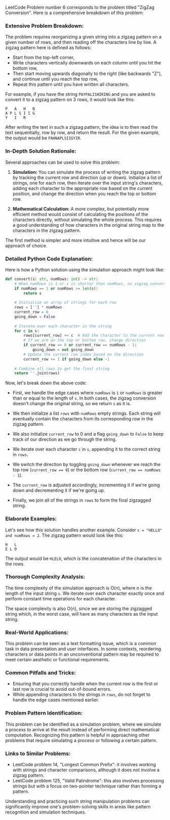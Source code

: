 LeetCode Problem number 6 corresponds to the problem titled "ZigZag Conversion". Here is a comprehensive breakdown of this problem:

### Extensive Problem Breakdown:

The problem requires reorganizing a given string into a zigzag pattern on a given number of rows, and then reading off the characters line by line. A zigzag pattern here is defined as follows:

- Start from the top-left corner,
- Write characters vertically downwards on each column until you hit the bottom row,
- Then start moving upwards diagonally to the right (like backwards "Z"), and continue until you reach the top row,
- Repeat this pattern until you have written all characters.

For example, if you have the string `PAYPALISHIRING` and you are asked to convert it to a zigzag pattern on 3 rows, it would look like this:

```
P   A   H   N
A P L S I I G
Y   I   R
```

After writing the text in such a zigzag pattern, the idea is to then read the text sequentially, row by row, and return the result. For the given example, the output would be `PAHNAPLSIIGYIR`.

### In-Depth Solution Rationale:

Several approaches can be used to solve this problem:

1. **Simulation:** You can simulate the process of writing the zigzag pattern by tracking the current row and direction (up or down). Initialize a list of strings, one for each row, then iterate over the input string's characters, adding each character to the appropriate row based on the current position, and change the direction when you reach the top or bottom row.

2. **Mathematical Calculation:** A more complex, but potentially more efficient method would consist of calculating the positions of the characters directly, without simulating the whole process. This requires a good understanding of how characters in the original string map to the characters in the zigzag pattern.

The first method is simpler and more intuitive and hence will be our approach of choice.

### Detailed Python Code Explanation:

Here is how a Python solution using the simulation approach might look like:

```python
def convert(s: str, numRows: int) -> str:
    # When numRows is 1 or s is shorter than numRows, no zigzag conversion is needed.
    if numRows == 1 or numRows >= len(s):
        return s
    
    # Initialize an array of strings for each row
    rows = [''] * numRows
    current_row = 0
    going_down = False
    
    # Iterate over each character in the string
    for c in s:
        rows[current_row] += c  # Add the character to the current row
        # If we are on the top or bottom row, change direction
        if current_row == 0 or current_row == numRows - 1:
            going_down = not going_down
        # Update the current row index based on the direction
        current_row += 1 if going_down else -1
            
    # Combine all rows to get the final string
    return ''.join(rows)
```

Now, let's break down the above code:

- First, we handle the edge cases where `numRows` is `1` or `numRows` is greater than or equal to the length of `s`. In both cases, the zigzag conversion doesn't change the original string, so we return `s` as it is.

- We then initialize a list `rows` with `numRows` empty strings. Each string will eventually contain the characters from its corresponding row in the zigzag pattern.

- We also initialize `current_row` to 0 and a flag `going_down` to `False` to keep track of our direction as we go through the string.

- We iterate over each character `c` in `s`, appending it to the correct string in `rows`.

- We switch the direction by toggling `going_down` whenever we reach the top row (`current_row == 0`) or the bottom row (`current_row == numRows - 1`).

- The `current_row` is adjusted accordingly, incrementing it if we're going down and decrementing it if we're going up.

- Finally, we join all of the strings in `rows` to form the final zigzagged string.

### Elaborate Examples:

Let's see how this solution handles another example. Consider `s = "HELLO" and numRows = 2`. The zigzag pattern would look like this:

```
H   L
E L O
```

The output would be `HLELO`, which is the concatenation of the characters in the rows.

### Thorough Complexity Analysis:

The time complexity of the simulation approach is O(n), where n is the length of the input string `s`. We iterate over each character exactly once and perform constant time operations for each character.

The space complexity is also O(n), since we are storing the zigzagged string which, in the worst case, will have as many characters as the input string.

### Real-World Applications:

This problem can be seen as a text formatting issue, which is a common task in data presentation and user interfaces. In some contexts, reordering characters or data points in an unconventional pattern may be required to meet certain aesthetic or functional requirements.

### Common Pitfalls and Tricks:

- Ensuring that you correctly handle when the current row is the first or last row is crucial to avoid out-of-bound errors.
- While appending characters to the strings in `rows`, do not forget to handle the edge cases mentioned earlier.

### Problem Pattern Identification:

This problem can be identified as a simulation problem, where we simulate a process to arrive at the result instead of performing direct mathematical computation. Recognizing this pattern is helpful in approaching other problems that require simulating a process or following a certain pattern.

### Links to Similar Problems:

- LeetCode problem 14, "Longest Common Prefix": it involves working with strings and character comparisons, although it does not involve a zigzag pattern.
- LeetCode problem 125, "Valid Palindrome": this also involves processing strings but with a focus on two-pointer technique rather than forming a pattern.

Understanding and practicing such string manipulation problems can significantly improve one's problem-solving skills in areas like pattern recognition and simulation techniques.